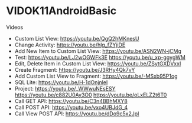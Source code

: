 # VIDOK11AndroidBasic
Videos
- Custom List View: https://youtu.be/QgQ2hMKnesU
- Change Activity: https://youtu.be/hlg_fZYjiDE
- Add New Item to Custom List View: https://youtu.be/ASN2WN-jCMg
- Test: https://youtu.be/LJ2wOGWFk3E https://youtu.be/u_xp-ggygWM
- Edit, Delete Item in Custom List View: https://youtu.be/ZSytGXDVxxI
- Create Fragment: https://youtu.be/J3RHy4Qk7vY
- Add Custom List View to Fragment: https://youtu.be/-MSxb95P1og
- SQL Lite: https://youtu.be/H-1dOnjnleI
- Project: https://youtu.be/_WWwuNEsESY https://youtu.be/c882U0Ay3O0 https://youtu.be/oLxELZ2t6T0
- Call GET API: https://youtu.be/C3n4BBhMXY8
- Call POST API: https://youtu.be/vxo4UBJdG_4
- Call View POST API: https://youtu.be/dDo9c5x2JpI
